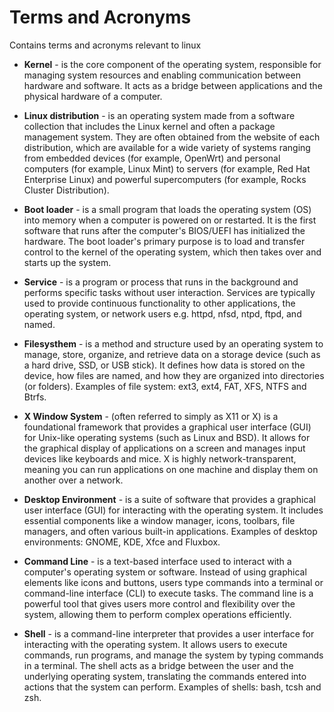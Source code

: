 # Terms and Acronyms

Contains terms and acronyms relevant to linux 

* **Kernel** - is the core component of the operating system, responsible for managing system resources and enabling communication between hardware and software. It acts as a bridge between applications and the physical hardware of a computer.

*  **Linux distribution** - is an operating system made from a software collection that includes the Linux kernel and often a package management system. They are often obtained from the website of each distribution, which are available for a wide variety of systems ranging from embedded devices (for example, OpenWrt) and personal computers (for example, Linux Mint) to servers (for example, Red Hat Enterprise Linux) and powerful supercomputers (for example, Rocks Cluster Distribution). 

*  **Boot loader** - is a small program that loads the operating system (OS) into memory when a computer is powered on or restarted. It is the first software that runs after the computer's BIOS/UEFI has initialized the hardware. The boot loader's primary purpose is to load and transfer control to the kernel of the operating system, which then takes over and starts up the system.

*  **Service** - is a program or process that runs in the background and performs specific tasks without user interaction. Services are typically used to provide continuous functionality to other applications, the operating system, or network users e.g. httpd, nfsd, ntpd, ftpd, and named.

* **Filesysthem** - is a method and structure used by an operating system to manage, store, organize, and retrieve data on a storage device (such as a hard drive, SSD, or USB stick). It defines how data is stored on the device, how files are named, and how they are organized into directories (or folders). Examples of file system: ext3, ext4, FAT, XFS, NTFS and Btrfs.

* **X Window System** - (often referred to simply as X11 or X) is a foundational framework that provides a graphical user interface (GUI) for Unix-like operating systems (such as Linux and BSD). It allows for the graphical display of applications on a screen and manages input devices like keyboards and mice. X is highly network-transparent, meaning you can run applications on one machine and display them on another over a network.

* **Desktop Environment** -  is a suite of software that provides a graphical user interface (GUI) for interacting with the operating system. It includes essential components like a window manager, icons, toolbars, file managers, and often various built-in applications. Examples of desktop environments: GNOME, KDE, Xfce and Fluxbox.

* **Command Line** - is a text-based interface used to interact with a computer's operating system or software. Instead of using graphical elements like icons and buttons, users type commands into a terminal or command-line interface (CLI) to execute tasks. The command line is a powerful tool that gives users more control and flexibility over the system, allowing them to perform complex operations efficiently.

* **Shell** - is a command-line interpreter that provides a user interface for interacting with the operating system. It allows users to execute commands, run programs, and manage the system by typing commands in a terminal. The shell acts as a bridge between the user and the underlying operating system, translating the commands entered into actions that the system can perform.
Examples of shells: bash, tcsh and zsh.